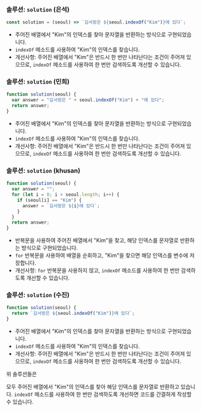 ### 솔루션: `solution` (은석)

```javascript
const solution = (seoul) => `김서방은 ${seoul.indexOf("Kim")}에 있다`;
```

- 주어진 배열에서 "Kim"의 인덱스를 찾아 문자열을 반환하는 방식으로 구현되었습니다.
- `indexOf` 메소드를 사용하여 "Kim"의 인덱스를 찾습니다.
- 개선사항: 주어진 배열에서 "Kim"은 반드시 한 번만 나타난다는 조건이 주어져 있으므로, `indexOf` 메소드를 사용하여 한 번만 검색하도록 개선할 수 있습니다.

### 솔루션: `solution` (민희)

```javascript
function solution(seoul) {
  var answer = "김서방은 " + seoul.indexOf("Kim") + "에 있다";
  return answer;
}
```

- 주어진 배열에서 "Kim"의 인덱스를 찾아 문자열을 반환하는 방식으로 구현되었습니다.
- `indexOf` 메소드를 사용하여 "Kim"의 인덱스를 찾습니다.
- 개선사항: 주어진 배열에서 "Kim"은 반드시 한 번만 나타난다는 조건이 주어져 있으므로, `indexOf` 메소드를 사용하여 한 번만 검색하도록 개선할 수 있습니다.

### 솔루션: `solution` (khusan)

```javascript
function solution(seoul) {
  var answer = "";
  for (let i = 0; i < seoul.length; i++) {
    if (seoul[i] == "Kim") {
      answer = `김서방은 ${i}에 있다`;
    }
  }
  return answer;
}
```

- 반복문을 사용하여 주어진 배열에서 "Kim"을 찾고, 해당 인덱스를 문자열로 반환하는 방식으로 구현되었습니다.
- `for` 반복문을 사용하여 배열을 순회하고, "Kim"을 찾으면 해당 인덱스를 변수에 저장합니다.
- 개선사항: `for` 반복문을 사용하지 않고, `indexOf` 메소드를 사용하여 한 번만 검색하도록 개선할 수 있습니다.

### 솔루션: `solution` (수진)

```javascript
function solution(seoul) {
  return `김서방은 ${seoul.indexOf("Kim")}에 있다`;
}
```

- 주어진 배열에서 "Kim"의 인덱스를 찾아 문자열을 반환하는 방식으로 구현되었습니다.
- `indexOf` 메소드를 사용하여 "Kim"의 인덱스를 찾습니다.
- 개선사항: 주어진 배열에서 "Kim"은 반드시 한 번만 나타난다는 조건이 주어져 있으므로, `indexOf` 메소드를 사용하여 한 번만 검색하도록 개선할 수 있습니다.

위 솔루션들은

모두 주어진 배열에서 "Kim"의 인덱스를 찾아 해당 인덱스를 문자열로 반환하고 있습니다. `indexOf` 메소드를 사용하여 한 번만 검색하도록 개선하면 코드를 간결하게 작성할 수 있습니다.

